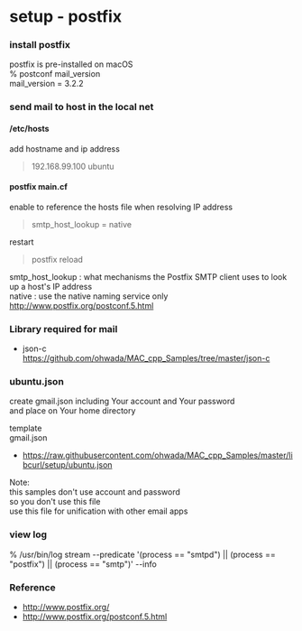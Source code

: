 setup - postfix
===============

###  install postfix
postfix is pre-installed on macOS <br/>
% postconf mail_version <br/>
mail_version = 3.2.2 <br/>

### send mail to host in the local net

#### /etc/hosts

add hostname and ip address <br/>

> 192.168.99.100 ubuntu <br/>

#### postfix main.cf

enable to reference the hosts file when resolving IP address <br/>

> smtp_host_lookup = native <br/>

restart <br/>
> postfix reload <br/>

smtp_host_lookup : what mechanisms the Postfix SMTP client uses to look up a host's IP address <br/>
native : use the native naming service only <br/>
http://www.postfix.org/postconf.5.html <br/>

### Library required for mail
- json-c <br/>
https://github.com/ohwada/MAC_cpp_Samples/tree/master/json-c <br/>


### ubuntu.json
create gmail.json including Your account and Your password <br/>
and place on Your home directory <br/>

template <br/>
gmail.json <br/>
- https://raw.githubusercontent.com/ohwada/MAC_cpp_Samples/master/libcurl/setup/ubuntu.json <br/>

Note: <br/>
this samples don't use account and password <br/>
 so you don't use this file <br/>
use this file for unification with other email apps  <br/>

### view log
% /usr/bin/log stream --predicate  '(process == "smtpd") || (process == "postfix") || (process == "smtp")' --info <br/>

### Reference <br/>
- http://www.postfix.org/
- http://www.postfix.org/postconf.5.html

